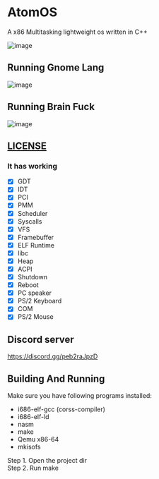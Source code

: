 # AtomOS
A x86 Multitasking lightweight os written in C++ 

![image](https://user-images.githubusercontent.com/82322282/175992874-dc6d684a-d627-4a29-9ae4-5bbed286b5eb.png)

## Running Gnome Lang

![image](https://user-images.githubusercontent.com/82322282/175992538-676984be-4523-471d-9191-ae7becf59843.png)

## Running Brain Fuck

![image](https://user-images.githubusercontent.com/82322282/175992421-5324e79f-01f9-40bc-ac02-ed8393808766.png)

## [LICENSE](LICENSE)

### It has working

- [x] GDT
- [x] IDT
- [x] PCI
- [x] PMM
- [x] Scheduler
- [x] Syscalls
- [x] VFS
- [x] Framebuffer
- [x] ELF Runtime
- [x] libc
- [x] Heap
- [x] ACPI
- [x] Shutdown
- [x] Reboot
- [x] PC speaker
- [x] PS/2 Keyboard
- [x] COM 
- [x] PS/2 Mouse

## Discord server
https://discord.gg/peb2raJpzD

## Building And Running

Make sure you have following programs installed:
* i686-elf-gcc (corss-compiler)
* i686-elf-ld
* nasm
* make
* Qemu x86-64
* mkisofs

Step 1. Open the project dir<br>
Step 2. Run make
